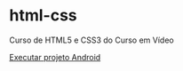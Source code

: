 # html-css
 Curso de HTML5 e CSS3 do Curso em Vídeo

<a href="https://rafaelgomesdeoliveira.github.io/html-css/desafios/d010/" target="_blank" >Executar projeto Android</a>